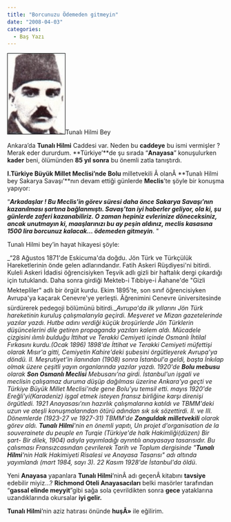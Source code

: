 ```yaml
---
title: "Borcunuzu Ödemeden gitmeyin"
date: "2008-04-03"
categories: 
  - Baş Yazı
---
```


 [![311.jpg](../uploads/2008/04/311.jpg)](../uploads/2008/04/311.jpg "311.jpg")Tunalı Hilmi Bey

Ankara’da **Tunalı Hilmi** Caddesi var. Neden bu **caddeye** bu ismi vermişler ? Merak eder dururdum. **Türkiye’**de şu sırada “**Anayasa**” konuşulurken **kader** beni, ölümünden **85 yıl sonra** bu önemli zatla tanıştırdı.

**I.Türkiye Büyük Millet Meclisi’nde** **Bolu** milletvekili Â olanÂ **Tunalı Hilmi bey Sakarya Savaşı’**nın devam ettiği günlerde **Meclis**’te şöyle bir konuşma yapıyor:

“**_Arkadaşlar ! Bu Meclis'in görev süresi daha önce Sakarya Savaşı’nın kazanılması şartına bağlanmıştı. Savaş’tan iyi haberler geliyor, ola ki, şu günlerde zaferi kazanabiliriz. O zaman hepiniz evlerinize döneceksiniz, ancak unutmayın ki, maaşlarınızı bu ay peşin aldınız, meclis kasasına 1500 lira borcunuz kalacak… ödemeden gitmeyin_**. "

Tunalı Hilmi bey’in hayat hikayesi şöyle:

_“28 Ağustos 1871'de Eskicuma'da doğdu. Jön Türk ve Türkçülük Hareketlerinin önde gelen adlarındandır. Fatih Askeri Rüşdiyesi'ni bitirdi. Kuleli Askeri İdadisi öğrencisiyken Teşvik adlı gizli bir haftalık dergi çıkardığı için tutuklandı. Daha sonra girdiği Mekteb-i Tıbbiye-i Åahane'de "Gizli Mektepliler" adlı bir örgüt kurdu. Ekim 1895'te, son sınıf öğrencisiyken Avrupa'ya kaçarak Cenevre'ye yerleşti. Ãğrenimini Cenevre üniversitesinde sürdürerek pedegoji bölümünü bitirdi.__Avrupa'da ilk yıllarını Jön Türk hareketinin kuruluş çalışmalarıyla geçirdi. Meşveret ve Mizan gazetelerinde yazılar yazdı. Hutbe adını verdiği küçük broşürlerde Jön Türklerin düşüncelerini dile getiren propaganda yazıları kalem aldı. Mücadele çizgisini ılımlı bulduğu İttihat ve Terakki Cemiyeti içinde Osmanlı İhtilal Fırkasını kurdu.(Ocak 1896)_ _1898'de İttihat ve Terakki Cemiyeti müfettişi olarak Mısır'a gitti, Cemiyetin Kahire'deki şubesini örgütleyerek Avrupa'ya döndü. II. Meşrutiyet'in ilanından (1908) sonra İstanbul'a geldi, başta İnkılap olmak üzere çeşitli yayın organlarında yazılar yazdı._ _1920'de **Bolu mebusu** olarak **Son Osmanlı Meclisi** Mebusanı’na girdi. İstanbul'un işgali ve meclisin çalışamaz duruma düşüp dağılması üzerine Ankara'ya geçti ve Türkiye Büyük Millet Meclisi'nde gene Bolu'yu temsil etti. mayıs 1920'de Ereğli'yi(Karadeniz) işgal etmek isteyen fransız birliğine karşı direnişi örgütledi. 1921 Anayasası'nın hazırlık çalışmalarına katıldı ve TBMM'deki uzun ve ateşli konuşmalarından ötürü adından sık sık sözettirdi._ _II. ve III. Dönemlerde (1923-27 ve 1927-31) TBMM'de **Zonguldak milletvekili** olarak görev aldı._ **_Tunalı_** _**Hilmi**'nin en önemli yapıtı, Un projet d'organisation de la souverainete du peuple en Turqie (Türkiye'de halk Hakimliği(düzen) Bir şart- Bir dilek, 1904) adıyla yayımladığı ayrıntılı anayasaya tasarısıdır. Bu çalısması Fransızcasından çevrilerek Tarih ve Toplum dergisinde "**Tunalı** **Hilmi**'nin Halk Hakimiyeti Risalesi ve Anayasa Tasarısı" adı altında yayımlandı (mart 1984, sayı 3). 22 Kasım 1928'de İstanbul'da öldü_.

Yeni **Anayasa** yapanlara **Tunalı Hilmi**’ninÂ adı geçenÂ kitabını **tavsiye** edebilir miyiz…? **Richmond Oteli Anayasacıları** belki masörler tarafından “**gassal elinde meyyit**”gibi sağa sola çevrildikten sonra **gece** yataklarına uzandıklarında okursalar **iyi gelir.**

**Tunalı Hilmi**’nin aziz hatırası önünde **huşÃ»** ile eğilirim.
